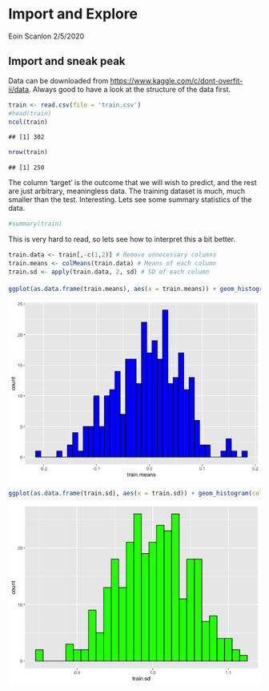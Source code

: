 Import and Explore
================
Eoin Scanlon
2/5/2020

## Import and sneak peak

Data can be downloaded from
<https://www.kaggle.com/c/dont-overfit-ii/data>. Always good to have a
look at the structure of the data first.

``` r
train <- read.csv(file = 'train.csv')
#head(train)
ncol(train)
```

    ## [1] 302

``` r
nrow(train)
```

    ## [1] 250

The column ‘target’ is the outcome that we will wish to predict, and the
rest are just arbitrary, meaningless data. The training dataset is much,
much smaller than the test. Interesting. Lets see some summary
statistics of the data.

``` r
#summary(train)
```

This is very hard to read, so lets see how to interpret this a bit
better.

``` r
train.data <- train[,-c(1,2)] # Remove unnecessary columns
train.means <- colMeans(train.data) # Means of each column
train.sd <- apply(train.data, 2, sd) # SD of each column

ggplot(as.data.frame(train.means), aes(x = train.means)) + geom_histogram(color="black", fill="blue",binwidth = 0.01)
```

![](1.-Import-and-Explore_files/figure-gfm/unnamed-chunk-3-1.png)<!-- -->

``` r
ggplot(as.data.frame(train.sd), aes(x = train.sd)) + geom_histogram(color="black", fill="green",binwidth = 0.01)
```

![](1.-Import-and-Explore_files/figure-gfm/unnamed-chunk-3-2.png)<!-- -->
